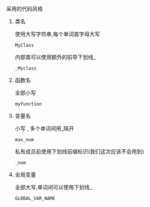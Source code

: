 采用的代码风格

1. 类名

   使用大写字符串,每个单词首字母大写

   ```MyClass```

   内部类可以使用额外的前导下划线_

   ```_Myclass```

2. 函数名

   全部小写

   ```myfunction```

3. 变量名

   小写 , 多个单词间用_隔开

   ```max_num```

   私有成员前使用下划线前缀标识(我们这次应该不会用到)

   ```
   _num
   ```

4. 全局变量

   全部大写,单词间可以使用下划线_

   ```GLOBAL_VAR_NAME```

